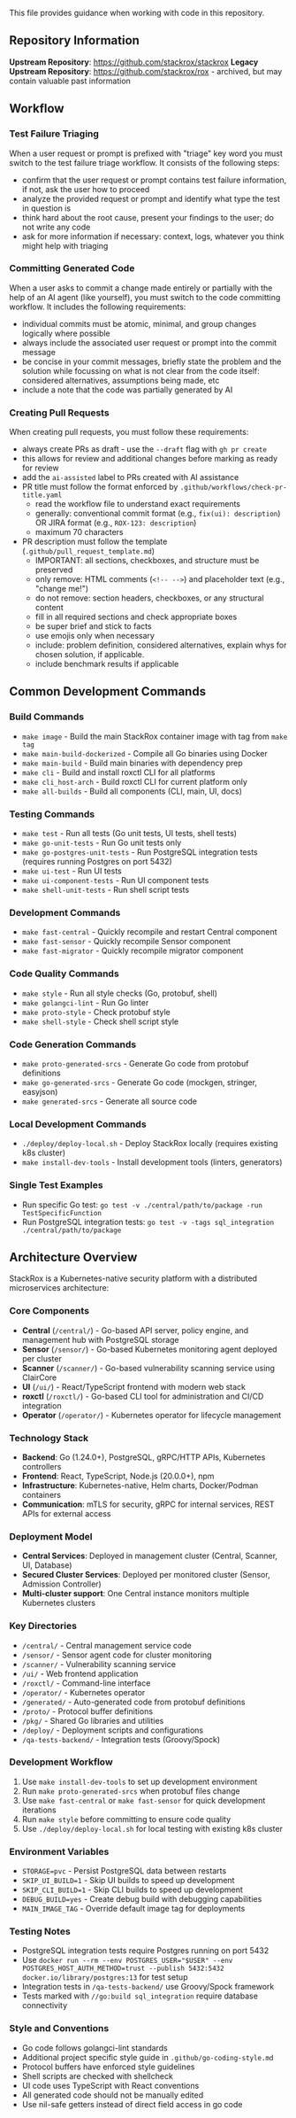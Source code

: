 This file provides guidance when working with code in this repository.

## Repository Information

**Upstream Repository**: https://github.com/stackrox/stackrox
**Legacy Upstream Repository**: https://github.com/stackrox/rox - archived, but may contain valuable past information

## Workflow

### Test Failure Triaging

When a user request or prompt is prefixed with "triage" key word you must switch to the
test failure triage workflow. It consists of the following steps:

- confirm that the user request or prompt contains test failure information, if not,
  ask the user how to proceed
- analyze the provided request or prompt and identify what type the test in question is
- think hard about the root cause, present your findings to the user; do not write any code
- ask for more information if necessary: context, logs, whatever you think might help with triaging

### Committing Generated Code

When a user asks to commit a change made entirely or partially with the help of an AI
agent (like yourself), you must switch to the code committing workflow. It includes the
following requirements:

- individual commits must be atomic, minimal, and group changes logically where possible
- always include the associated user request or prompt into the commit message
- be concise in your commit messages, briefly state the problem and the solution while
  focussing on what is not clear from the code itself: considered alternatives, assumptions
  being made, etc
- include a note that the code was partially generated by AI

### Creating Pull Requests

When creating pull requests, you must follow these requirements:

- always create PRs as draft - use the `--draft` flag with `gh pr create`
- this allows for review and additional changes before marking as ready for review
- add the `ai-assisted` label to PRs created with AI assistance
- PR title must follow the format enforced by `.github/workflows/check-pr-title.yaml`
  - read the workflow file to understand exact requirements
  - generally: conventional commit format (e.g., `fix(ui): description`) OR JIRA format (e.g., `ROX-123: description`)
  - maximum 70 characters
- PR description must follow the template (`.github/pull_request_template.md`)
  - IMPORTANT: all sections, checkboxes, and structure must be preserved
  - only remove: HTML comments (`<!-- -->`) and placeholder text (e.g., "change me!")
  - do not remove: section headers, checkboxes, or any structural content
  - fill in all required sections and check appropriate boxes
  - be super brief and stick to facts
  - use emojis only when necessary
  - include: problem definition, considered alternatives, explain whys for chosen solution, if applicable.
  - include benchmark results if applicable

## Common Development Commands

### Build Commands
- `make image` - Build the main StackRox container image with tag from `make tag`
- `make main-build-dockerized` - Compile all Go binaries using Docker
- `make main-build` - Build main binaries with dependency prep
- `make cli` - Build and install roxctl CLI for all platforms
- `make cli_host-arch` - Build roxctl CLI for current platform only
- `make all-builds` - Build all components (CLI, main, UI, docs)

### Testing Commands
- `make test` - Run all tests (Go unit tests, UI tests, shell tests)
- `make go-unit-tests` - Run Go unit tests only
- `make go-postgres-unit-tests` - Run PostgreSQL integration tests (requires running Postgres on port 5432)
- `make ui-test` - Run UI tests
- `make ui-component-tests` - Run UI component tests
- `make shell-unit-tests` - Run shell script tests

### Development Commands
- `make fast-central` - Quickly recompile and restart Central component
- `make fast-sensor` - Quickly recompile Sensor component
- `make fast-migrator` - Quickly recompile migrator component

### Code Quality Commands
- `make style` - Run all style checks (Go, protobuf, shell)
- `make golangci-lint` - Run Go linter
- `make proto-style` - Check protobuf style
- `make shell-style` - Check shell script style

### Code Generation Commands
- `make proto-generated-srcs` - Generate Go code from protobuf definitions
- `make go-generated-srcs` - Generate Go code (mockgen, stringer, easyjson)
- `make generated-srcs` - Generate all source code

### Local Development Commands
- `./deploy/deploy-local.sh` - Deploy StackRox locally (requires existing k8s cluster)
- `make install-dev-tools` - Install development tools (linters, generators)

### Single Test Examples
- Run specific Go test: `go test -v ./central/path/to/package -run TestSpecificFunction`
- Run PostgreSQL integration tests: `go test -v -tags sql_integration ./central/path/to/package`

## Architecture Overview

StackRox is a Kubernetes-native security platform with a distributed microservices architecture:

### Core Components
- **Central** (`/central/`) - Go-based API server, policy engine, and management hub with PostgreSQL storage
- **Sensor** (`/sensor/`) - Go-based Kubernetes monitoring agent deployed per cluster
- **Scanner** (`/scanner/`) - Go-based vulnerability scanning service using ClairCore
- **UI** (`/ui/`) - React/TypeScript frontend with modern web stack
- **roxctl** (`/roxctl/`) - Go-based CLI tool for administration and CI/CD integration
- **Operator** (`/operator/`) - Kubernetes operator for lifecycle management

### Technology Stack
- **Backend**: Go (1.24.0+), PostgreSQL, gRPC/HTTP APIs, Kubernetes controllers
- **Frontend**: React, TypeScript, Node.js (20.0.0+), npm
- **Infrastructure**: Kubernetes-native, Helm charts, Docker/Podman containers
- **Communication**: mTLS for security, gRPC for internal services, REST APIs for external access

### Deployment Model
- **Central Services**: Deployed in management cluster (Central, Scanner, UI, Database)
- **Secured Cluster Services**: Deployed per monitored cluster (Sensor, Admission Controller)
- **Multi-cluster support**: One Central instance monitors multiple Kubernetes clusters

### Key Directories
- `/central/` - Central management service code
- `/sensor/` - Sensor agent code for cluster monitoring
- `/scanner/` - Vulnerability scanning service
- `/ui/` - Web frontend application
- `/roxctl/` - Command-line interface
- `/operator/` - Kubernetes operator
- `/generated/` - Auto-generated code from protobuf definitions
- `/proto/` - Protocol buffer definitions
- `/pkg/` - Shared Go libraries and utilities
- `/deploy/` - Deployment scripts and configurations
- `/qa-tests-backend/` - Integration tests (Groovy/Spock)

### Development Workflow
1. Use `make install-dev-tools` to set up development environment
2. Run `make proto-generated-srcs` when protobuf files change
3. Use `make fast-central` or `make fast-sensor` for quick development iterations
4. Run `make style` before committing to ensure code quality
5. Use `./deploy/deploy-local.sh` for local testing with existing k8s cluster

### Environment Variables
- `STORAGE=pvc` - Persist PostgreSQL data between restarts
- `SKIP_UI_BUILD=1` - Skip UI builds to speed up development
- `SKIP_CLI_BUILD=1` - Skip CLI builds to speed up development
- `DEBUG_BUILD=yes` - Create debug build with debugging capabilities
- `MAIN_IMAGE_TAG` - Override default image tag for deployments

### Testing Notes
- PostgreSQL integration tests require Postgres running on port 5432
- Use `docker run --rm --env POSTGRES_USER="$USER" --env POSTGRES_HOST_AUTH_METHOD=trust --publish 5432:5432 docker.io/library/postgres:13` for test setup
- Integration tests in `/qa-tests-backend/` use Groovy/Spock framework
- Tests marked with `//go:build sql_integration` require database connectivity

### Style and Conventions
- Go code follows golangci-lint standards
- Additional project specific style guide in `.github/go-coding-style.md`
- Protocol buffers have enforced style guidelines
- Shell scripts are checked with shellcheck
- UI code uses TypeScript with React conventions
- All generated code should not be manually edited
- Use nil-safe getters instead of direct field access in go code
